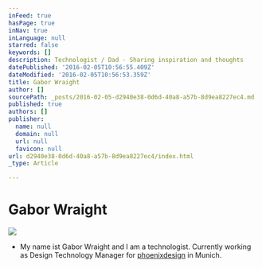 ```yaml
---
inFeed: true
hasPage: true
inNav: true
inLanguage: null
starred: false
keywords: []
description: Technologist / Dad - Sharing inspiration and thoughts
datePublished: '2016-02-05T10:56:55.409Z'
dateModified: '2016-02-05T10:56:53.359Z'
title: Gabor Wraight
author: []
sourcePath: _posts/2016-02-05-d2940e38-0d6d-40a8-a57b-8d9ea8227ec4.md
published: true
authors: []
publisher:
  name: null
  domain: null
  url: null
  favicon: null
url: d2940e38-0d6d-40a8-a57b-8d9ea8227ec4/index.html
_type: Article

---
```

# Gabor Wraight
![](https://s3-us-west-2.amazonaws.com/the-grid-img/p/73d4139979e1222b4f9ad984cabf3d46064b2e14.jpg)

* My name ist Gabor Wraight and I am a technologist. Currently working as Design Technology Manager for [phoenixdesign][0] in Munich.

[0]: http://www.phoenixdesign.de/